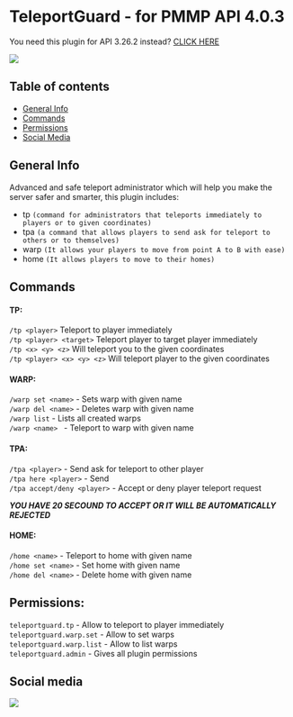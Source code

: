 # TeleportGuard - for PMMP API 4.0.3

You need this plugin for API 3.26.2 instead? [CLICK HERE](https://github.com/J0k3rrWild/TeleportGuard/tree/master)

[![](https://poggit.pmmp.io/shield.state/TeleportGuard)](https://poggit.pmmp.io/p/TeleportGuard)

## Table of contents

* [General Info](#General-Info)
* [Commands](#Commands)
* [Permissions](#Permissions)
* [Social Media](#Social-media)



## General Info

Advanced and safe teleport administrator which will help you make the server safer and smarter, this plugin includes:

- tp ```(command for administrators that teleports immediately to players or to given coordinates)```
- tpa  ```(a command that allows players to send ask for teleport to others or to themselves)```
- warp ```(It allows your players to move from point A to B with ease)```
- home ```(It allows players to move to their homes)```


## Commands

#### TP:

```/tp <player>``` Teleport to player immediately<br>
```/tp <player> <target>``` Teleport player to target player immediately<br>
```/tp <x> <y> <z>``` Will teleport you to the given coordinates<br>
```/tp <player> <x> <y> <z>``` Will teleport player to the given coordinates<br>

#### WARP:

```/warp set <name>``` - Sets warp with given name<br>
```/warp del <name>``` - Deletes warp with given name<br>
```/warp list``` - Lists all created warps<br>
```/warp <name> ``` - Teleport to warp with given name<br>

#### TPA:

```/tpa <player>``` - Send ask for teleport to other player <br>
```/tpa here <player>``` - Send <br>
```/tpa accept/deny <player>``` - Accept or deny player teleport request<br>

***YOU HAVE 20 SECOUND TO ACCEPT OR IT WILL BE AUTOMATICALLY REJECTED***

#### HOME:

```/home <name>``` - Teleport to home with given name <br>
```/home set <name>``` - Set home with given name <br>
```/home del <name>``` - Delete home with given name <br>

## Permissions:

```teleportguard.tp``` - Allow to teleport to player immediately<br>
```teleportguard.warp.set``` - Allow to set warps<br>
```teleportguard.warp.list``` - Allow to list warps<br>
```teleportguard.admin``` - Gives all plugin permissions<br>

## Social media

[![](https://img.shields.io/badge/Discord-7289DA?style=for-the-badge&logo=discord&logoColor=white)](https://discord.gg/8b3rKZPYM8)
